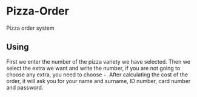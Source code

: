 # Pizza-Order
Pizza order system

## Using 
First we enter the number of the pizza variety we have selected. Then we select the extra we want and write the number, if you are not going to choose any extra, you need to choose `-`.
After calculating the cost of the order, it will ask you for your name and surname, ID number, card number and password.
